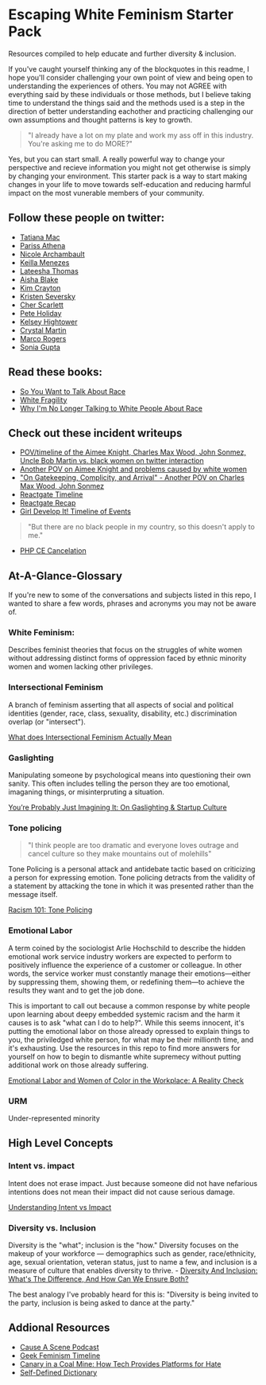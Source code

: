 # Escaping White Feminism Starter Pack

Resources compiled to help educate and further diversity & inclusion. 

If you've caught yourself thinking any of the blockquotes in this readme, I hope you'll consider challenging your own point of view and being open to understanding the experiences of others. You may not AGREE with everything said by these individuals or those methods, but I believe taking time to understand the things said and the methods used is a step in the direction of better understanding eachother and practicing challenging our own assumptions and thought patterns is key to growth. 

> "I already have a lot on my plate and work my ass off in this industry. You're asking me to do MORE?"

Yes, but you can start small. A really powerful way to change your perspective and recieve information you might not get otherwise is simply by changing your environment. This starter pack is a way to start making changes in your life to move towards self-education and reducing harmful impact on the most vunerable members of your community. 

## Follow these people on twitter:

- [Tatiana Mac](https://twitter.com/TatianaTMac)
- [Pariss Athena](https://twitter.com/ParissAthena)
- [Nicole Archambault](https://twitter.com/lavie_encode)
- [Keilla Menezes](https://twitter.com/keillamenezes_)
- [Lateesha Thomas](https://twitter.com/lateeshathomas)
- [Aisha Blake](https://twitter.com/AishaBlake)
- [Kim Crayton](https://twitter.com/KimCrayton1)
- [Kristen Seversky](https://twitter.com/KR1573N)
- [Cher Scarlett](https://twitter.com/CHERdotdev)
- [Pete Holiday](https://twitter.com/toomuchpete)
- [Kelsey Hightower](https://twitter.com/kelseyhightower)
- [Crystal Martin](https://twitter.com/codermeow)
- [Marco Rogers](https://twitter.com/polotek)
- [Sonia Gupta](https://twitter.com/soniagupta504)

## Read these books: 

- [So You Want to Talk About Race](https://amazon.com/You-Want-Talk-About-Race/dp/1580058825/ref=sr_1_2?keywords=so+you+want+to+talk+about+race&qid=1574384071&sr=8-2)
- [White Fragility](https://amazon.com/White-Fragility-People-About-Racism/dp/0807047414/ref=sr_1_1_sspa?keywords=so+you+want+to+talk+about+race&qid=1574384071&sr=8-1-spons&psc=1spLa=ZW5jcnlwdGVkUXVhbGlmaWVyPUEzTlM5TkJQRDJQOEFIJmVuY3J5cHRlZElkPUEwOTU3MzM0SzZYRVIxMFlHNzYzJmVuY3J5cHRlZEFkSWQ9QTA0MTEzNzFGSlZJQTE0RkJGMzEmd2lkZ2V0TmFtZT1zcF9hdGYmYWN0aW9uPWNsaWNrUmVkaXJlY3QmZG9Ob3RMb2dDbGljaz10cnVl)
- [Why I'm No Longer Talking to White People About Race](https://amazon.com/Longer-Talking-White-People-About/dp/1635572959/ref=sr_1_15?keywords=so+you+want+to+talk+about+race&qid=1574384137&sr=8-15)

## Check out these incident writeups

- [POV/timeline of the Aimee Knight, Charles Max Wood, John Sonmez, Uncle Bob Martin vs. black women on twitter interaction](https://medium.com/@cherp/propaganda-other-lies-we-tell-4325240379f7)
- [Another POV on Aimee Knight and problems caused by white women](https://medium.com/@DarkSkyLady/white-supremacy-bingo-in-tech-71167f6fc581)
- ["On Gatekeeping, Complicity, and Arrival" - Another POV on Charles Max Wood, John Sonmez](https://avdi.codes/on-gatekeeping-complicity-and-arrival/)
- [Reactgate Timeline](https://docs.google.com/document/d/1g4oh2GGZOsucZfT1YJ5wjDUSk3ntbM3RNAxVs528-NM/edit)
- [Reactgate Recap](https://dev.to/aryanjnyc/ken-wheeler-and-dan-abramov-deactivate-their-twitter-accounts-302)
- [Girl Develop It! Timeline of Events](http://an-open-letter-to-gdi-board.com/timeline/)

> "But there are no black people in my country, so this doesn't apply to me."

- [PHP CE Cancelation](https://wptavern.com/php-central-europe-conference-canceled-due-to-lack-of-speaker-diversity)


## At-A-Glance-Glossary

If you're new to some of the conversations and subjects listed in this repo, I wanted to share a few words, phrases and acronyms you may not be aware of.

### White Feminism: 

Describes feminist theories that focus on the struggles of white women without addressing distinct forms of oppression faced by ethnic minority women and women lacking other privileges. 

### Intersectional Feminism

A branch of feminism asserting that all aspects of social and political identities (gender, race, class, sexuality, disability, etc.) discrimination overlap (or "intersect").

[What does Intersectional Feminism Actually Mean](https://iwda.org.au/what-does-intersectional-feminism-actually-mean/)

### Gaslighting

Manipulating someone by psychological means into questioning their own sanity. This often includes telling the person they are too emotional, imaganing things, or misinterpruting a situation.

[You’re Probably Just Imagining It: On Gaslighting & Startup Culture](https://medium.com/@ruemcclammyhand/youre-probably-just-imagining-it-the-effects-of-gaslighting-on-marginalized-tech-workers-b45cd6a06841)

### Tone policing

> "I think people are too dramatic and everyone loves outrage and cancel culture so they make mountains out of molehills"

Tone Policing is a personal attack and antidebate tactic based on criticizing a person for expressing emotion. Tone policing detracts from the validity of a statement by attacking the tone in which it was presented rather than the message itself.

[Racism 101: Tone Policing](https://medium.com/@tessintrovert/racism-101-tone-policing-92481c044b6a)

### Emotional Labor

A term coined by the sociologist Arlie Hochschild to describe the hidden emotional work service industry workers are expected to perform to positively influence the experience of a customer or colleague. In other words, the service worker must constantly manage their emotions—either by suppressing them, showing them, or redefining them—to achieve the results they want and to get the job done.

This is important to call out because a common response by white people upon learning about deepy embedded systemic racism and the harm it causes is to ask "what can I do to help?". While this seems innocent, it's putting the emotional labor on those already opressed to explain things to you, the priviledged white person, for what may be their millionth time, and it's exhausting. Use the resources in this repo to find more answers for yourself on how to begin to dismantle white supremecy without putting additional work on those already suffering. 

[Emotional Labor and Women of Color in the Workplace: A Reality Check
](https://www.portlandoregon.gov/article/686010)

### URM

Under-represented minority

## High Level Concepts

### Intent vs. impact

Intent does not erase impact. Just because someone did not have nefarious intentions does not mean their impact did not cause serious damage.

[Understanding Intent vs Impact](https://shegeeksout.com/understanding-intent-vs-impact/)

### Diversity vs. Inclusion

Diversity is the "what"; inclusion is the "how." Diversity focuses on the makeup of your workforce — demographics such as gender, race/ethnicity, age, sexual orientation, veteran status, just to name a few, and inclusion is a measure of culture that enables diversity to thrive. - [Diversity And Inclusion: What's The Difference, And How Can We Ensure Both?](https://www.adp.com/spark/articles/2019/03/diversity-and-inclusion-whats-the-difference-and-how-can-we-ensure-both.aspx)

The best analogy I've probably heard for this is: "Diversity is being invited to the party, inclusion is being asked to dance at the party."


## Addional Resources

- [Cause A Scene Podcast](https://hashtagcauseascene.com/podcast/)
- [Geek Feminism Timeline](https://geekfeminism.wikia.org/wiki/Timeline_of_incidents)
- [Canary in a Coal Mine: How Tech Provides Platforms for Hate](https://alistapart.com/article/canary-in-a-coal-mine-how-tech-provides-platforms-for-hate/)
- [Self-Defined Dictionary](https://github.com/tatianamac/selfdefined)
